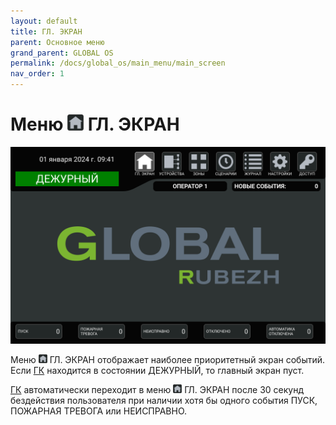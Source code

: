 ```yaml
---
layout: default
title: ГЛ. ЭКРАН
parent: Основное меню
grand_parent: GLOBAL OS
permalink: /docs/global_os/main_menu/main_screen
nav_order: 1
---
```


# Меню <img src="../../assets/icons/menus/m_gl_ekran.png" width="26" height="26"> ГЛ. ЭКРАН

<p align="center">
<img src="../../assets/images/main_screen.png">
</p>

Меню <img src="../../assets/icons/menus/m_gl_ekran.png" width="14" height="14"> ГЛ. ЭКРАН отображает наиболее приоритетный экран событий. Если <a href="/gk_manual/docs/gk#гк">ГК</a> находится в состоянии ДЕЖУРНЫЙ, то главный экран пуст.

<a href="/gk_manual/docs/gk#гк">ГК</a> автоматически переходит в меню <img src="../../assets/icons/menus/m_gl_ekran.png" width="14" height="14"> ГЛ. ЭКРАН после 30 секунд бездействия пользователя при наличии хотя бы одного события ПУСК, ПОЖАРНАЯ ТРЕВОГА или НЕИСПРАВНО.
